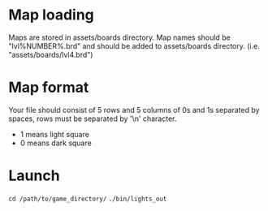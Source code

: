 # Map loading
Maps are stored in assets/boards directory. Map names should be "lvl%NUMBER%.brd" and should be added to assets/boards directory. (i.e. "assets/boards/lvl4.brd")
# Map format
Your file should consist of 5 rows and 5 columns of 0s and 1s separated by spaces, rows must be separated by '\n' character.
- 1 means light square
- 0 means dark square
# Launch
`cd /path/to/game_directory/`
`./bin/lights_out`
